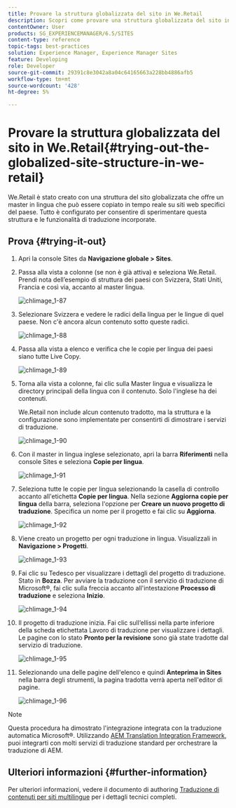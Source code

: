 ```yaml
---
title: Provare la struttura globalizzata del sito in We.Retail
description: Scopri come provare una struttura globalizzata del sito in Adobe Experience Manager utilizzando We.Retail.
contentOwner: User
products: SG_EXPERIENCEMANAGER/6.5/SITES
content-type: reference
topic-tags: best-practices
solution: Experience Manager, Experience Manager Sites
feature: Developing
role: Developer
source-git-commit: 29391c8e3042a8a04c64165663a228bb4886afb5
workflow-type: tm+mt
source-wordcount: '428'
ht-degree: 5%

---
```


# Provare la struttura globalizzata del sito in We.Retail{#trying-out-the-globalized-site-structure-in-we-retail}

We.Retail è stato creato con una struttura del sito globalizzata che offre un master in lingua che può essere copiato in tempo reale su siti web specifici del paese. Tutto è configurato per consentire di sperimentare questa struttura e le funzionalità di traduzione incorporate.

## Prova {#trying-it-out}

1. Apri la console Sites da **Navigazione globale > Sites**.
1. Passa alla vista a colonne (se non è già attiva) e seleziona We.Retail. Prendi nota dell’esempio di struttura dei paesi con Svizzera, Stati Uniti, Francia e così via, accanto al master lingua.

   ![chlimage_1-87](assets/chlimage_1-87a.png)

1. Selezionare Svizzera e vedere le radici della lingua per le lingue di quel paese. Non c&#39;è ancora alcun contenuto sotto queste radici.

   ![chlimage_1-88](assets/chlimage_1-88a.png)

1. Passa alla vista a elenco e verifica che le copie per lingua dei paesi siano tutte Live Copy.

   ![chlimage_1-89](assets/chlimage_1-89a.png)

1. Torna alla vista a colonne, fai clic sulla Master lingua e visualizza le directory principali della lingua con il contenuto. Solo l&#39;inglese ha dei contenuti.

   We.Retail non include alcun contenuto tradotto, ma la struttura e la configurazione sono implementate per consentirti di dimostrare i servizi di traduzione.

   ![chlimage_1-90](assets/chlimage_1-90a.png)

1. Con il master in lingua inglese selezionato, apri la barra **Riferimenti** nella console Sites e seleziona **Copie per lingua**.

   ![chlimage_1-91](assets/chlimage_1-91.png)

1. Seleziona tutte le copie per lingua selezionando la casella di controllo accanto all&#39;etichetta **Copie per lingua**. Nella sezione **Aggiorna copie per lingua** della barra, seleziona l&#39;opzione per **Creare un nuovo progetto di traduzione**. Specifica un nome per il progetto e fai clic su **Aggiorna**.

   ![chlimage_1-92](assets/chlimage_1-92.png)

1. Viene creato un progetto per ogni traduzione in lingua. Visualizzali in **Navigazione > Progetti**.

   ![chlimage_1-93](assets/chlimage_1-93.png)

1. Fai clic su Tedesco per visualizzare i dettagli del progetto di traduzione. Stato in **Bozza**. Per avviare la traduzione con il servizio di traduzione di Microsoft®, fai clic sulla freccia accanto all&#39;intestazione **Processo di traduzione** e seleziona **Inizio**.

   ![chlimage_1-94](assets/chlimage_1-94.png)

1. Il progetto di traduzione inizia. Fai clic sull’ellissi nella parte inferiore della scheda etichettata Lavoro di traduzione per visualizzare i dettagli. Le pagine con lo stato **Pronto per la revisione** sono già state tradotte dal servizio di traduzione.

   ![chlimage_1-95](assets/chlimage_1-95.png)

1. Selezionando una delle pagine dell&#39;elenco e quindi **Anteprima in Sites** nella barra degli strumenti, la pagina tradotta verrà aperta nell&#39;editor di pagine.

   ![chlimage_1-96](assets/chlimage_1-96.png)

>[!NOTE]
>
>Questa procedura ha dimostrato l&#39;integrazione integrata con la traduzione automatica Microsoft®. Utilizzando [AEM Translation Integration Framework](/help/sites-administering/translation.md), puoi integrarti con molti servizi di traduzione standard per orchestrare la traduzione di AEM.

## Ulteriori informazioni {#further-information}

Per ulteriori informazioni, vedere il documento di authoring [Traduzione di contenuti per siti multilingue](/help/sites-administering/translation.md) per i dettagli tecnici completi.
